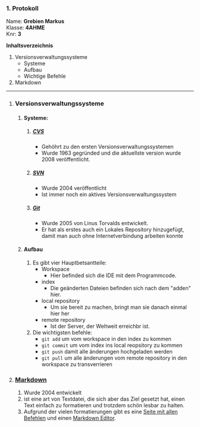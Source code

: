 ### 1. Protokoll
Name: **Grebien Markus**  
Klasse: **4AHME**  
Knr: **3**  


**Inhaltsverzeichnis**
 1. Versionsverwaltungssysteme
	 * Systeme
	 * Aufbau
	 * Wichtige Befehle
 2. Markdown
---

1.  ### Versionsverwaltungssysteme
	1. #### Systeme:
		1. ##### [CVS][cvs_link]
			* Gehöhrt zu den ersten Versionsverwaltungssystemen
			* Wurde 1963 gegründed und die aktuellste version wurde 2008 veröffentlicht.
		2. ##### [SVN](svn_link)
			* Wurde 2004 veröffentlicht
			* Ist immer noch ein aktives Versionsverwaltungssystem
		3. ##### [Git](git_link)
			* Wurde 2005 von Linus Torvalds entwickelt.
			* Er hat als erstes auch ein Lokales Repository hinzugefügt, damit man auch ohne Internetverbindung arbeiten konnte
	
	2. #### Aufbau
		1. Es gibt vier Hauptbetsantteile:
			* Workspace
				* Hier befinded sich die IDE mit dem Programmcode.
			* index
				* Die geänderten Dateien befinden sich nach dem "adden" hier.
			* local repository
				* Um sie bereit zu machen, bringt man sie danach einmal hier her
			* remote repository
				* Ist der Server, der Weltweit erreichbr ist.
		2. Die wichtigsten befehle:
			* `git add` um vom workspace in den index zu kommen
			* `git commit` um vom index ins local reopsitory zu kommen
			* `git push` damit alle änderungen hochgeladen werden
			* `git pull` um alle änderungen vom remote repository in den workspace zu transverrieren

1. ### [Markdown][markdown_link]
	1. Wurde 2004 entwickelt
	2. ist eine art von Textdatei, die sich aber das Ziel gesetzt hat, einen Text einfach zu formatieren und trotzdem schön lesbar zu halten. 
	3. Aufgrund der vielen formatierungen gibt es eine [Seite mit allen Befehlen][markdown_cheatsheet] und einen [Markdown Editor][markdown_editor].



[cvs_link]: https://savannah.nongnu.org/project/memberlist.php?detailed=1&group=cvs
[svn_link]: https://subversion.apache.org/
[git_link]: https://github.com/
[markdown_link]: https://de.wikipedia.org/wiki/Markdown
[markdown_cheatsheet]: https://github.com/adam-p/markdown-here/wiki/Markdown-Here-Cheatsheet
[markdown_editor]: https://stackedit.io/
